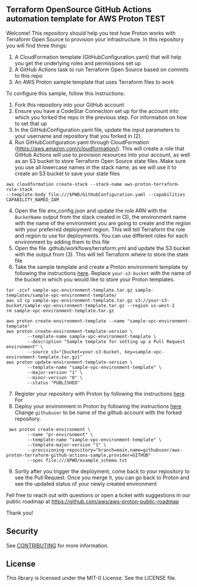 ## Terraform OpenSource GitHub Actions automation template for AWS Proton TEST

Welcome! This repository should help you test how Proton works with Terraform Open Source to provision your infrastructure. In this repository you will find three things:

1. A CloudFormation template (GitHubConfiguration.yaml) that will help you get the underlying roles and permissions set up
2. A GitHub Actions task to run Terraform Open Source based on commits to this repo
3. An AWS Proton sample template that uses Terraform files to work

To configure this sample, follow this instructions:
1. Fork this repository into your GitHub account
1. Ensure you have a CodeStar Connection set up for the account into which you
   forked the repo in the previous step. For information on how to set that up
3. In the GitHubConfiguration.yaml file, update the input parameters to your username and repository that you forked in (2).
3. Run GitHubConfiguration.yaml through CloudFormation (https://aws.amazon.com/cloudformation/). This will create a role that GitHub Actions will use to provision resources into your account, as well as an S3 bucket to store Terraform Open Source state files. Make sure you use all lowercase names in the stack name, as we will use it to create an S3 bucket to save your state files
```
aws cloudformation create-stack --stack-name aws-proton-terraform-role-stack
--template-body file:///$PWD/GitHubConfiguration.yaml --capabilities
CAPABILITY_NAMED_IAM
```
4. Open the file env_config.json and update the role ARN with the `BucketName` output from the stack created in (3), the environment name with the name of the environment you are going to create and the region with your preferred deployment region. This will tell Terraform the role and region to use for deployments. You can use different roles for each environment by adding them to this file
5. Open the file .github/workflows/terraform.yml and update the S3 bucket with the output from (3). This will tell Terraform where to store the state file
6. Take the sample template and create a Proton environment template by following the instructions [here](https://docs.aws.amazon.com/proton/latest/adminguide/template-create.html). Replace `your-s3-bucket` with the name of the bucket in which you would like to store your Proton templates.
```
tar -zcvf sample-vpc-environment-template.tar.gz sample-templates/sample-vpc-environment-template/
aws s3 cp sample-vpc-environment-template.tar.gz s3://your-s3-bucket/sample-vpc-environment-template.tar.gz --region us-west-2
rm sample-vpc-environment-template.tar.gz

aws proton create-environment-template --name "sample-vpc-environment-template"
aws proton create-environment-template-version \
        --template-name sample-vpc-environment-template \
        --description "Sample template for setting up a Pull Request environment" \
        --source s3="{bucket=your-s3-bucket, key=sample-vpc-environment-template.tar.gz}"
aws proton update-environment-template-version \
        --template-name "sample-vpc-environment-template" \
        --major-version "1" \
        --minor-version "0" \
        --status "PUBLISHED"
```
7. Register your repository with Proton by following the instructions [here](https://docs.aws.amazon.com/proton/latest/adminguide/ag-create-repo.html) For
8. Deploy your environment in Proton by following the instructions [here](https://docs.aws.amazon.com/proton/latest/adminguide/ag-create-env.html#ag-create-env-pull-request). Change `githubuser` to be name of the github account with the forked repository.
```
 aws proton create-environment \
        --name "pr-environment" \
        --template-name "sample-vpc-environment-template" \
        --template-major-version "1" \
        --provisioning-repository="branch=main,name=githubuser/aws-proton-terraform-github-actions-sample,provider=GITHUB"
        --spec file:///$PWD/example_schema.txt
```
9. Sortly after you trigger the deployment, come back to your repository to see the Pull Request. Once you merge it, you can go back to Proton and see the updated status of your newly created environment

Fell free to reach out with questions or open a ticket with suggestions in our public roadmap at https://github.com/aws/aws-proton-public-roadmap

Thank you!


## Security

See [CONTRIBUTING](CONTRIBUTING.md#security-issue-notifications) for more information.

## License

This library is licensed under the MIT-0 License. See the LICENSE file.

